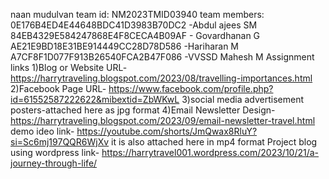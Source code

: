 naan mudulvan team id: NM2023TMID03940
team members:
0E176B4ED4E44648BDC41D3983B70DC2 -Abdul ajees SM
84EB4329E584247868E4F8CECA4B09AF - Govardhanan G 
AE21E9BD18E31BE914449CC28D78D586 -Hariharan M
A7CF8F1D077F913B26540FCA2B47F086 -VVSSD Mahesh M 
Assignment links 1)Blog or Website URL- https://harrytraveling.blogspot.com/2023/08/travelling-importances.html
2)Facebook Page URL- https://www.facebook.com/profile.php?id=61552587222622&mibextid=ZbWKwL
3)social media advertisement posters-attached here as jpg format
4)Email Newsletter Design- https://harrytraveling.blogspot.com/2023/09/email-newsletter-travel.html
demo ideo link- https://youtube.com/shorts/JmQwax8RluY?si=Sc6mj197QQR6WjXv it is also attached here in mp4 format
Project blog using wordpress link- https://harrytravel001.wordpress.com/2023/10/21/a-journey-through-life/
